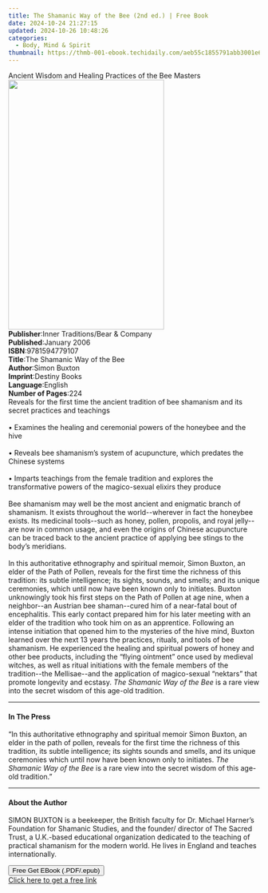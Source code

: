 ```yaml
---
title: The Shamanic Way of the Bee (2nd ed.) | Free Book
date: 2024-10-24 21:27:15
updated: 2024-10-26 10:48:26
categories:
  - Body, Mind & Spirit
thumbnail: https://thmb-001-ebook.techidaily.com/aeb55c1855791abb3001e6e01487acf10ba59e78a00f1cc33845d5ed1ab8b7a3.jpg
---
```

<main id="book-container">
  <div class="flex flex-col">
    <div class="book-brief flex-1 py-6 px-4 sm:p-6 md:py-10 md:px-8">
      <!-- brief-->
      <div class="book-brief-main">
        Ancient Wisdom and Healing Practices of the Bee Masters
      </div>
    </div>
    <div
      class="book-meta-info flex-1 grid gap-4 col-start-1 col-end-3 row-start-1 sm:mb-6 sm:grid-cols-4 lg:gap-6 lg:col-start-2 lg:row-end-6 lg:row-span-6 lg:mb-0"
    >
      <div
        class="book-meta-info-left place-content-center mt-4 p-4 text-sm leading-6 col-start-2 col-span-2 dark:text-slate-400"
      >
        <img
          class="w-full h-500 object-cover rounded-lg sm:h-255 sm:col-span-2 lg:col-span-full"
          src="https://img-001-ebook.techidaily.com/37447d774e51bd1e2dbf33ae8fe629e561856471ae021a4765fbae47219c0a4d.jpg"
          alt=""
          width="312"
          height="500"
        />
      </div>
      <div
        class="book-meta-info-right mt-2 col-start-1 row-start-2 col-span-3 self-center"
      >
        <!-- meta data  -->
        <div class="flex flex-col px-4 md:px-8">
          <div class="flex-1">
            <strong>Publisher</strong>:<span class="px-2"
              >Inner Traditions/Bear &amp; Company</span
            >
          </div>
          <div class="flex-1">
            <strong>Published</strong>:<span class="px-2">January 2006</span>
          </div>
          <div class="flex-1">
            <strong>ISBN</strong>:<span class="px-2">9781594779107</span>
          </div>
          <div class="flex-1">
            <strong>Title</strong>:<span class="px-2"
              >The Shamanic Way of the Bee</span
            >
          </div>
          <div class="flex-1">
            <strong>Author</strong>:<span class="px-2">Simon Buxton</span>
          </div>
          <div class="flex-1">
            <strong>Imprint</strong>:<span class="px-2">Destiny Books</span>
          </div>
          <div class="flex-1">
            <strong>Language</strong>:<span class="px-2">English</span>
          </div>
          <div class="flex-1">
            <strong>Number of Pages</strong>:<span class="px-2">224</span>
          </div>
        </div>
      </div>
    </div>
    <div class="book-description flex-1 py-6 px-4 sm:p-6 md:py-10 md:px-8">
      <div class="book-description-main">
        <div accordion-content="" id="description">
          Reveals for the first time the ancient tradition of bee shamanism and
          its secret practices and teachings<br /><br />• Examines the healing
          and ceremonial powers of the honeybee and the hive<br /><br />•
          Reveals bee shamanism’s system of acupuncture, which predates the
          Chinese systems<br /><br />• Imparts teachings from the female
          tradition and explores the transformative powers of the magico-sexual
          elixirs they produce<br /><br />Bee shamanism may well be the most
          ancient and enigmatic branch of shamanism. It exists throughout the
          world--wherever in fact the honeybee exists. Its medicinal tools--such
          as honey, pollen, propolis, and royal jelly--are now in common usage,
          and even the origins of Chinese acupuncture can be traced back to the
          ancient practice of applying bee stings to the body’s meridians.
          <br /><br />In this authoritative ethnography and spiritual memoir,
          Simon Buxton, an elder of the Path of Pollen, reveals for the first
          time the richness of this tradition: its subtle intelligence; its
          sights, sounds, and smells; and its unique ceremonies, which until now
          have been known only to initiates. Buxton unknowingly took his first
          steps on the Path of Pollen at age nine, when a neighbor--an Austrian
          bee shaman--cured him of a near-fatal bout of encephalitis. This early
          contact prepared him for his later meeting with an elder of the
          tradition who took him on as an apprentice. Following an intense
          initiation that opened him to the mysteries of the hive mind, Buxton
          learned over the next 13 years the practices, rituals, and tools of
          bee shamanism. He experienced the healing and spiritual powers of
          honey and other bee products, including the “flying ointment” once
          used by medieval witches, as well as ritual initiations with the
          female members of the tradition--the Mellisae--and the application of
          magico-sexual “nektars” that promote longevity and ecstasy.
          <i>The Shamanic Way of the Bee</i> is a rare view into the secret
          wisdom of this age-old tradition.
        </div>
        <div class="accordion-fader"></div>
      </div>
    </div>
    <div class="book-excerpts flex-1 py-6 px-4 sm:p-6 md:py-10 md:px-8">
      <!-- excerpts-->
      <div class="book-excerpts-main">
        <hr />
        <h4 class="placeholder placeholder-heading">
          <span>In The Press</span>
        </h4>
        <p>
          “In this authoritative ethnography and spiritual memoir Simon Buxton,
          an elder in the path of pollen, reveals for the first time the
          richness of this tradition, its subtle intelligence; its sights sounds
          and smells, and its unique ceremonies which until now have been known
          only to initiates. <i>The Shamanic Way of the Bee</i> is a rare view
          into the secret wisdom of this age-old tradition.”
        </p>
      </div>
    </div>
    <div class="book-about-author flex-1 py-6 px-4 sm:p-6 md:py-10 md:px-8">
      <!-- about author-->
      <div class="book-main-author-main">
        <hr />
        <h4 class="placeholder placeholder-heading">
          <span>About the Author</span>
        </h4>
        <p>
          SIMON BUXTON is a beekeeper, the British faculty for Dr. Michael
          Harner’s Foundation for Shamanic Studies, and the founder/ director of
          The Sacred Trust, a U.K.-based educational organization dedicated to
          the teaching of practical shamanism for the modern world. He lives in
          England and teaches internationally.
        </p>
      </div>
    </div>
    <div class="book-free-get flex-1 py-6 px-4 sm:p-6 md:py-10 md:px-8">
      <button
        id="btn-free-get"
        class="bg-blue-500 hover:bg-blue-700 text-white font-bold py-2 px-4 rounded"
      >
        Free Get EBook (.PDF/.epub)
      </button>
      <div id="countdown-display" class="px-2 text-lg mt-2"></div>
      <a
        id="free-link"
        class="hidden bg-blue-500 hover:bg-blue-700 text-white font-bold py-2 px-4 rounded"
        href="https://www.ebooks.com/en-us/book/95782635/the-shamanic-way-of-the-bee/simon-buxton/"
        target="_blank"
        >Click here to get a free link</a
      >
    </div>
    <script>
      let countdownTime = 0;
      let countdownInterval = null;
      document
        .getElementById('btn-free-get')
        .addEventListener('click', startCountdown);
      function startCountdown() {
        countdownTime = new Date().getTime() + 60000 * 3;
        countdownInterval = setInterval(updateCountdown, 1000);
        document.getElementById('btn-free-get').disabled = true;
        document
          .getElementById('btn-free-get')
          .classList.add('bg-gray-500', 'cursor-not-allowed');
      }
      function updateCountdown() {
        let currentTime = new Date().getTime();
        let timeLeft = countdownTime - currentTime;
        let secondsLeft = Math.floor(timeLeft / 1000);
        document.getElementById('countdown-display').innerHTML =
          `Remaining time: ${secondsLeft} seconds.`;
        if (secondsLeft <= 0) {
          clearInterval(countdownInterval);
          document.getElementById('btn-free-get').classList.add('hidden');
          document.getElementById('free-link').classList.remove('hidden');
          document.getElementById('countdown-display').innerHTML = '';
        }
      }
    </script>
  </div>
</main>
